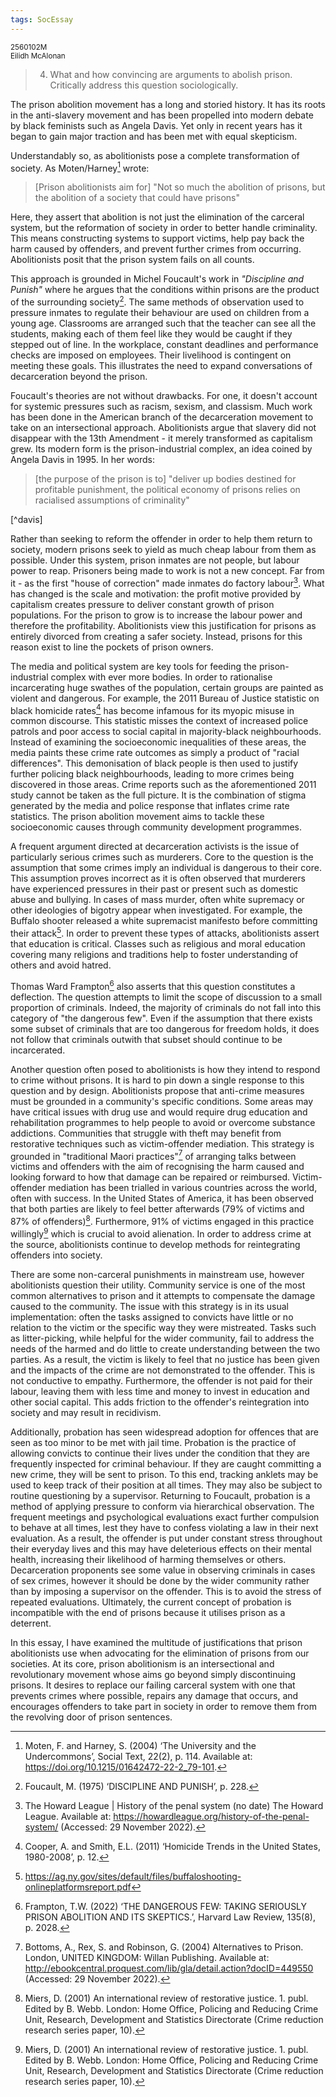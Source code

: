 ```yaml
---
tags: SocEssay 
---
```


<small>
	2560102M
	<br/>
	Eilidh McAlonan
</small>

> 4.  What and how convincing are arguments to abolish prison. Critically address this question sociologically.

The prison abolition movement has a long and storied history. It has its roots in the anti-slavery movement and has been propelled into modern debate by black feminists such as Angela Davis. Yet only in recent years has it began to gain major traction and has been met with equal skepticism.

Understandably so, as abolitionists pose a complete transformation of society. As Moten/Harney[^moten-harney] wrote:
<blockquote>[Prison abolitionists aim for] "Not so much the abolition of prisons, but the abolition of a society that could have prisons"</blockquote>

Here, they assert that abolition is not just the elimination of the carceral system, but the reformation of society in order to better handle criminality. This means constructing systems to support victims, help pay back the harm caused by offenders, and prevent further crimes from occurring. Abolitionists posit that the prison system fails on all counts.

This approach is grounded in Michel Foucault's work in *"Discipline and Punish"* where he argues that the conditions within prisons are the product of the surrounding society[^foucault]. The same methods of observation used to pressure inmates to regulate their behaviour are used on children from a young age. Classrooms are arranged such that the teacher can see all the students, making each of them feel like they would be caught if they stepped out of line. In the workplace, constant deadlines and performance checks are imposed on employees. Their livelihood is contingent on meeting these goals. This illustrates the need to expand conversations of decarceration beyond the prison.

Foucault's theories are not without drawbacks. For one, it doesn't account for systemic pressures such as racism, sexism, and classism. Much work has been done in the American branch of the decarceration movement to take on an intersectional approach. Abolitionists argue that slavery did not disappear with the 13th Amendment - it merely transformed as capitalism grew. Its modern form is the prison-industrial complex, an idea coined by Angela Davis in 1995. In her words:
<blockquote>[the purpose of the prison is to] "deliver up bodies destined for profitable punishment, the political economy of prisons relies on racialised assumptions of criminality"
</blockquote>[^davis]

Rather than seeking to reform the offender in order to help them return to society, modern prisons seek to yield as much cheap labour from them as possible. Under this system, prison inmates are not people, but labour power to reap. Prisoners being made to work is not a new concept. Far from it - as the first "house of correction" made inmates do factory labour[^correction]. What has changed is the scale and motivation: the profit motive provided by capitalism creates pressure to deliver constant growth of prison populations. For the prison to grow is to increase the labour power and therefore the profitability. Abolitionists view this justification for prisons as entirely divorced from creating a safer society. Instead, prisons for this reason exist to line the pockets of prison owners.

The media and political system are key tools for feeding the prison-industrial complex with ever more bodies. In order to rationalise incarcerating huge swathes of the population, certain groups are painted as violent and dangerous. For example, the 2011 Bureau of Justice statistic on black homicide rates[^homicide] has become infamous for its myopic misuse in common discourse. This statistic misses the context of increased police patrols and poor access to social capital in majority-black neighbourhoods. Instead of examining the socioeconomic inequalities of these areas, the media paints these crime rate outcomes as simply a product of "racial differences". This demonisation of black people is then used to justify further policing black neighbourhoods, leading to more crimes being discovered in those areas. Crime reports such as the aforementioned 2011 study cannot be taken as the full picture. It is the combination of stigma generated by the media and police response that inflates crime rate statistics. The prison abolition movement aims to tackle these socioeconomic causes through community development programmes.

A frequent argument directed at decarceration activists is the issue of particularly serious crimes such as murderers. Core to the question is the assumption that some crimes imply an individual is dangerous to their core. This assumption proves incorrect as it is often observed that murderers have experienced pressures in their past or present such as domestic abuse and bullying. In cases of mass murder, often white supremacy or other ideologies of bigotry appear when investigated. For example, the Buffalo shooter released a white supremacist manifesto before committing their attack[^buffalo]. In order to prevent these types of attacks, abolitionists assert that education is critical. Classes such as religious and moral education covering many religions and traditions help to foster understanding of others and avoid hatred.

Thomas Ward Frampton[^skeptics] also asserts that this question constitutes a deflection. The question attempts to limit the scope of discussion to a small proportion of criminals. Indeed, the majority of criminals do not fall into this category of "the dangerous few". Even if the assumption that there exists some subset of criminals that are too dangerous for freedom holds, it does not follow that criminals outwith that subset should continue to be incarcerated.

Another question often posed to abolitionists is how they intend to respond to crime without prisons. It is hard to pin down a single response to this question and by design. Abolitionists propose that anti-crime measures must be grounded in a community's specific conditions. Some areas may have critical issues with drug use and would require drug education and rehabilitation programmes to help people to avoid or overcome substance addictions. Communities that struggle with theft may benefit from restorative techniques such as victim-offender mediation. This strategy is grounded in "traditional Maori practices"[^restorative] of arranging talks between victims and offenders with the aim of recognising the harm caused and looking forward to how that damage can be repaired or reimbursed. Victim-offender mediation has been trialled in various countries across the world, often with success. In the United States of America, it has been observed that both parties are likely to feel better afterwards (79% of victims and 87% of offenders)[^VOM]. Furthermore, 91% of victims engaged in this practice willingly[^VOM] which is crucial to avoid alienation. In order to address crime at the source, abolitionists continue to develop methods for reintegrating offenders into society.

There are some non-carceral punishments in mainstream use, however abolitionists question their utility. Community service is one of the most common alternatives to prison and it attempts to compensate the damage caused to the community. The issue with this strategy is in its usual implementation: often the tasks assigned to convicts have little or no relation to the victim or the specific way they were mistreated. Tasks such as litter-picking, while helpful for the wider community, fail to address the needs of the harmed and do little to create understanding between the two parties. As a result, the victim is likely to feel that no justice has been given and the impacts of the crime are not demonstrated to the offender. This is not conductive to empathy. Furthermore, the offender is not paid for their labour, leaving them with less time and money to invest in education and other social capital. This adds friction to the offender's reintegration into society and may result in recidivism.

Additionally, probation has seen widespread adoption for offences that are seen as too minor to be met with jail time. Probation is the practice of allowing convicts to continue their lives under the condition that they are frequently inspected for criminal behaviour. If they are caught committing a new crime, they will be sent to prison. To this end, tracking anklets may be used to keep track of their position at all times. They may also be subject to routine questioning by a supervisor. Returning to Foucault, probation is a method of applying pressure to conform via hierarchical observation. The frequent meetings and psychological evaluations exact further compulsion to behave at all times, lest they have to confess violating a law in their next evaluation. As a result, the offender is put under constant stress throughout their everyday lives and this may have deleterious effects on their mental health, increasing their likelihood of harming themselves or others. Decarceration proponents see some value in observing criminals in cases of sex crimes, however it should be done by the wider community rather than by imposing a supervisor on the offender. This is to avoid the stress of repeated evaluations. Ultimately, the current concept of probation is incompatible with the end of prisons because it utilises prison as a deterrent.

In this essay, I have examined the multitude of justifications that prison abolitionists use when advocating for the elimination of prisons from our societies. At its core, prison abolitionism is an intersectional and revolutionary movement whose aims go beyond simply discontinuing prisons. It desires to replace our failing carceral system with one that prevents crimes where possible, repairs any damage that occurs, and encourages offenders to take part in society in order to remove them from the revolving door of prison sentences.

[^moten-harney]: Moten, F. and Harney, S. (2004) ‘The University and the Undercommons’, Social Text, 22(2), p. 114. Available at: https://doi.org/10.1215/01642472-22-2_79-101.

[^foucault]: Foucault, M. (1975) ‘DISCIPLINE AND PUNISH’, p. 228.

[^davis]: Masked Racism: Reflections on the Prison Industrial Complex | Colorlines (no date). Available at: https://perma.cc/5JXY-2ND8 (Accessed: 29 November 2022).

[^correction]: The Howard League | History of the penal system (no date) The Howard League. Available at: https://howardleague.org/history-of-the-penal-system/ (Accessed: 29 November 2022).

[^homicide]: Cooper, A. and Smith, E.L. (2011) ‘Homicide Trends in the United States, 1980-2008’, p. 12.

[^restorative]: Bottoms, A., Rex, S. and Robinson, G. (2004) Alternatives to Prison. London, UNITED KINGDOM: Willan Publishing. Available at: http://ebookcentral.proquest.com/lib/gla/detail.action?docID=449550 (Accessed: 29 November 2022).

[^VOM]: Miers, D. (2001) An international review of restorative justice. 1. publ. Edited by B. Webb. London: Home Office, Policing and Reducing Crime Unit, Research, Development and Statistics Directorate (Crime reduction research series paper, 10).

[^skeptics]: Frampton, T.W. (2022) ‘THE DANGEROUS FEW: TAKING SERIOUSLY PRISON ABOLITION AND ITS SKEPTICS.’, Harvard Law Review, 135(8), p. 2028.

[^buffalo]: https://ag.ny.gov/sites/default/files/buffaloshooting-onlineplatformsreport.pdf